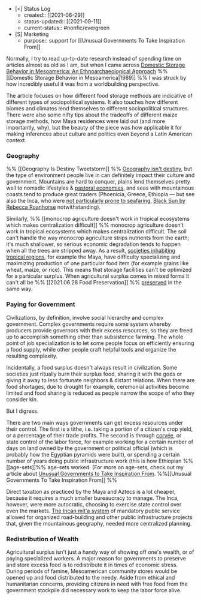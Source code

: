 - [<] Status Log
	- created:: [[2021-06-29]]
	- status-updated:: [[2021-09-11]]
	- current-status:: #nonfic/evergreen 
- [S] Marketing
	- purpose:: support for [[Unusual Governments To Take Inspiration From]]

Normally, I try to read up-to-date research instead of spending time on articles almost as old as I am, but when I came across [Domestic Storage Behavior in Mesoamerica: An Ethnoarchaeological Approach](https://www.jstor.org/stable/20170198) %% [[Domestic Storage Behavior in Mesoamerica|1989]] %% I was struck by how incredibly useful it was from a worldbuilding perspective.

The article focuses on how different food storage methods are indicative of different types of sociopolitical systems. It also touches how different biomes and climates lend themselves to different sociopolitical structures. There were also some nifty tips about the tradeoffs of different maize storage methods, how Maya residences were laid out (and more importantly, why), but the beauty of the piece was how applicable it for making inferences about culture and politics even beyond a Latin American context.

### Geography

%% [[Geography Is Destiny Tweetstorm]] %% [Geography isn't destiny](https://twitter.com/EleanorKonik/status/1421840584378101765), but the type of environment people live in can definitely impact their culture and government. Mountains are hard to conquer, plains lend themselves pretty well to nomadic lifestyles & [pastoral economies](https://eleanorkonik.com/early-pastoral-economies/), and seas with mountainous coasts tend to produce great traders (Phoenicia, Greece, Ethiopia — but see also the Inca, who were [not particularly prone to seafaring](https://www.reddit.com/r/AskHistorians/comments/m3lvfm/did_the_inca_empire_have_some_form_of_navy/), [Black Sun by Rebecca Roanhorse](https://www.simonandschuster.com/books/Black-Sun/Rebecca-Roanhorse/Between-Earth-and-Sky/9781534437685) notwithstanding). 

Similarly, %% [[monocrop agriculture doesn't work in tropical ecosystems which makes centralization difficult]] %% monocrop agriculture doesn’t work in tropical ecosystems which makes centralization difficult. The soil can't handle the way monocrop agriculture strips nutrients from the earth; it's much shallower, so serious economic degradation tends to happen when all the trees are stripped away. As a result, [societies inhabiting tropical regions](https://rainforests.mongabay.com/07-rainforest-people.html), for example the Maya, have difficulty specializing and maximizing production of one particular food item (for example grains like wheat, maize, or rice). This means that storage facilities can't be optimized for a particular surplus. When agricultural surplus comes in mixed forms it can't all be %% [[2021.06.28 Food Preservation]] %% [preserved](https://newsletter.eleanorkonik.com/food-preservation/) in the same way.

### Paying for Government

Civilizations, by definition, involve social hierarchy and complex government. Complex governments require some system whereby producers provide governors with their excess resources, so they are freed up to accomplish something other than subsistence farming. The whole point of job specialization is to let some people focus on efficiently ensuring a food supply, while other people craft helpful tools and organize the resulting complexity. 

Incidentally, a food surplus doesn't always result in civilization. Some societies just ritually burn their surplus food, sharing it with the gods or giving it away to less fortunate neighbors & distant relations. When there are food shortages, due to drought for example, ceremonial activities become limited and food sharing is reduced as people narrow the scope of who they consider kin. 

But I digress. 

There are two main ways governments can get excess resources under their control. The first is a tithe, i.e. taking a portion of a citizen's crop yield, or a percentage of their trade profits. The second is through [corvée](https://en.wikipedia.org/wiki/Corv%C3%A9e), or state control of the labor force, for example working for a certain number of days on land owned by the government or political official (which is probably how the Egyptian pyramids were built), or spending a certain number of years doing public infrastructure work (this is how Ethiopian %%[[age-sets]]%% age-sets worked. (For more on age-sets, check out my article about [Unusual Governments to Take Inspiration From](https://www.sfwa.org/2021/08/10/unusual-governments-to-take-inspiration-from/). %%[[Unusual Governments To Take Inspiration From]] %%

Direct taxation as practiced by the Maya and Aztecs is a lot cheaper, because it requires a much smaller bureaucracy to manage. The Inca, however, were more autocratic, choosing to exercise state control over even the markets. [The Incan mit'a system](https://www.tor.com/2021/03/24/five-unconventional-economic-systems-as-imagined-in-sff/) of mandatory public service allowed for organized road-building and other public infrastructure projects that, given the mountainous geography, needed more centralized planning. 

### Redistribution of Wealth

Agricultural surplus isn't just a handy way of showing off one's wealth, or of paying specialized workers. A major reason for governments to preserve and store excess food is to redistribute it in times of economic stress. During periods of famine, Mesoamerican community stores would be opened up and food distributed to the needy. Aside from ethical and humanitarian concerns, providing citizens in need with free food from the government stockpile did necessary work to keep the labor force alive. 

